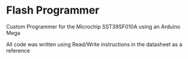 # Flash Programmer

Custom Programmer for the Microchip SST39SF010A using an Arduino Mega

All code was written using Read/Write instructions in the datasheet as a reference
